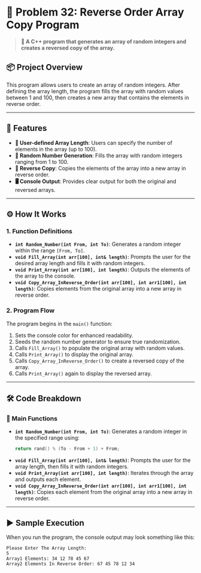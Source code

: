 # 🎲 Problem 32: Reverse Order Array Copy Program

> **🔄 A C++ program that generates an array of random integers and creates a reversed copy of the array.**

## 📦 Project Overview
This program allows users to create an array of random integers. After defining the array length, the program fills the array with random values between 1 and 100, then creates a new array that contains the elements in reverse order.

---

## 🌟 Features
- **🔢 User-defined Array Length**: Users can specify the number of elements in the array (up to 100).
- **🎲 Random Number Generation**: Fills the array with random integers ranging from 1 to 100.
- **🔄 Reverse Copy**: Copies the elements of the array into a new array in reverse order.
- **🖥️ Console Output**: Provides clear output for both the original and reversed arrays.

---

## ⚙️ How It Works
### 1. Function Definitions
- **`int Random_Number(int From, int To)`**: Generates a random integer within the range `[From, To]`.
- **`void Fill_Array(int arr[100], int& length)`**: Prompts the user for the desired array length and fills it with random integers.
- **`void Print_Array(int arr[100], int length)`**: Outputs the elements of the array to the console.
- **`void Copy_Array_InReverse_Order(int arr[100], int arr1[100], int length)`**: Copies elements from the original array into a new array in reverse order.

### 2. Program Flow
The program begins in the `main()` function:
1. Sets the console color for enhanced readability.
2. Seeds the random number generator to ensure true randomization.
3. Calls `Fill_Array()` to populate the original array with random values.
4. Calls `Print_Array()` to display the original array.
5. Calls `Copy_Array_InReverse_Order()` to create a reversed copy of the array.
6. Calls `Print_Array()` again to display the reversed array.

---

## 🛠️ Code Breakdown
### 🔹 Main Functions
- **`int Random_Number(int From, int To)`**: Generates a random integer in the specified range using:
    ```cpp
    return rand() % (To - From + 1) + From;
    ```
- **`void Fill_Array(int arr[100], int& length)`**: Prompts the user for the array length, then fills it with random integers.
- **`void Print_Array(int arr[100], int length)`**: Iterates through the array and outputs each element.
- **`void Copy_Array_InReverse_Order(int arr[100], int arr1[100], int length)`**: Copies each element from the original array into a new array in reverse order.

---

## ▶️ Sample Execution
When you run the program, the console output may look something like this:

```plaintext
Please Enter The Array Length:
5
Array1 Elements: 34 12 78 45 67 
Array2 Elements In Reverse Order: 67 45 78 12 34 
